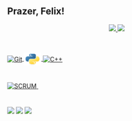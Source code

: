 ## Prazer, Felix!

<div align="center">
  <a href="https://github.com/F-FelixMoreira">
  <img height="140em" src="https://github-readme-stats.vercel.app/api?username=F-FelixMoreira&show_icons=true&theme=dracula&include_all_commits=true&count_private=true"/>
  <img height="140em" src="https://github-readme-stats.vercel.app/api/top-langs/?username=F-FelixMoreira&layout=compact&langs_count=7&theme=dracula"/>
</div>

  ##
  
<div style="display: inline_block"><br>
  
  <img align="center" alt="Git" height="30" width="35" src="https://iconape.com/wp-content/png_logo_vector/git-icon.png">
  <img align="center" alt="Python" height="30" width="40" src="https://raw.githubusercontent.com/devicons/devicon/master/icons/python/python-original.svg">
  <img align="center" alt="C++" height="30" width="30" src="https://raw.githubusercontent.com/isocpp/logos/master/cpp_logo.png">

  
 <div> 
   
  #
![SCRUM](https://img.shields.io/badge/SCRUM-6DB33F.svg?&style=flat&logo=ddd&logoColor=white)&nbsp;
  #
 </div>

  
 <div> 

  <a href = "mailto:folix_2015@hotmail.com"><img src="https://img.shields.io/badge/-Gmail-%23333?style=for-the-badge&logo=gmail&logoColor=white" target="_blank"></a>
  <a href="https://www.linkedin.com/in/felixnascimento/" target="_blank"><img src="https://img.shields.io/badge/-LinkedIn-%230077B5?style=for-the-badge&logo=linkedin&logoColor=white" target="_blank"></a> 
  <a href="https://www.instagram.com/felix_moreirah/" target="_blank"><img src="https://img.shields.io/badge/-Instagram-%23E4405F?style=for-the-badge&logo=instagram&logoColor=white" target="_blank"></a>

 </div>

              
